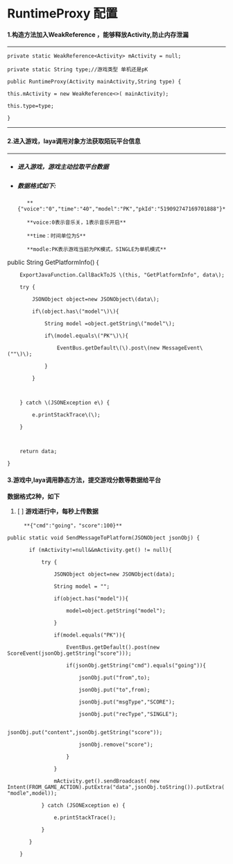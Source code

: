 # RuntimeProxy 配置

#### 1.构造方法加入WeakReference ，能够释放Activity,防止内存泄漏

---

`private static WeakReference<Activity> mActivity = null;`

`private static String type;//游戏类型 单机还是pK`

`public RuntimeProxy(Activity mainActivity,String type) {`

`this.mActivity = new WeakReference<>( mainActivity);`

`this.type=type;`

`}`

---

#### 2.进入游戏，laya调用对象方法获取陌玩平台信息

---

* ##### **进入游戏，游戏主动拉取平台数据**
* ##### 数据格式如下:

  ```
     **{"voice":"0","time":"40","model":"PK","pkId":"519092747169701888"}**

     **voice:0表示音乐关，1表示音乐开启**

     **time：时间单位为S**

     **modle:PK表示游戏当前为PK模式，SINGLE为单机模式**
  ```

public  String GetPlatformInfo\(\) {

```
    ExportJavaFunction.CallBackToJS \(this, "GetPlatformInfo", data\);

    try {

        JSONObject object=new JSONObject\(data\);

        if\(object.has\("model"\)\){

            String model =object.getString\("model"\);

            if\(model.equals\("PK"\)\){

                EventBus.getDefault\(\).post\(new MessageEvent\(""\)\);

            }

        }



    } catch \(JSONException e\) {

        e.printStackTrace\(\);

    }



    return data;

}
```

#### 3.游戏中,laya调用静态方法，提交游戏分数等数据给平台

**数据格式2种，如下**

1. [ ] **游戏进行中，每秒上传数据**

         **{"cmd":"going"，"score":100}**

`public static void SendMessageToPlatform(JSONObject jsonObj) {`

`        if (mActivity!=null&&mActivity.get() != null){`

`            try {`

`                JSONObject object=new JSONObject(data);`

`                String model = "";`

`                if(object.has("model")){`

`                    model=object.getString("model");`

`                }`

`                if(model.equals("PK")){`

`                    EventBus.getDefault().post(new ScoreEvent(jsonObj.getString("score")));`

`                    if(jsonObj.getString("cmd").equals("going")){`

`                        jsonObj.put("from",to);`

`                        jsonObj.put("to",from);`

`                        jsonObj.put("msgType","SCORE");`

`                        jsonObj.put("recType","SINGLE");`

`                        jsonObj.put("content",jsonObj.getString("score"));`

`                        jsonObj.remove("score");`

`                    }`

`                }`

`                mActivity.get().sendBroadcast( new Intent(FROM_GAME_ACTION).putExtra("data",jsonObj.toString()).putExtra("modle",model));`

`            } catch (JSONException e) {`

`                e.printStackTrace();`

`            }`

`        }`

`    }`





